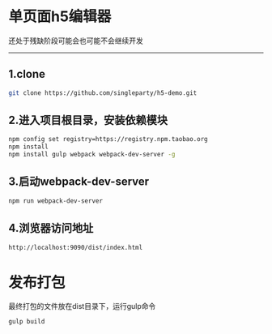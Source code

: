 # 单页面h5编辑器
还处于残缺阶段可能会也可能不会继续开发
***
## 1.clone
```bash
git clone https://github.com/singleparty/h5-demo.git
```
## 2.进入项目根目录，安装依赖模块
```bash
npm config set registry=https://registry.npm.taobao.org
npm install
npm install gulp webpack webpack-dev-server -g
```
## 3.启动webpack-dev-server
```bash
npm run webpack-dev-server
```
## 4.浏览器访问地址
```bash
http://localhost:9090/dist/index.html
```

# 发布打包
最终打包的文件放在dist目录下，运行gulp命令
```bash
gulp build
```
